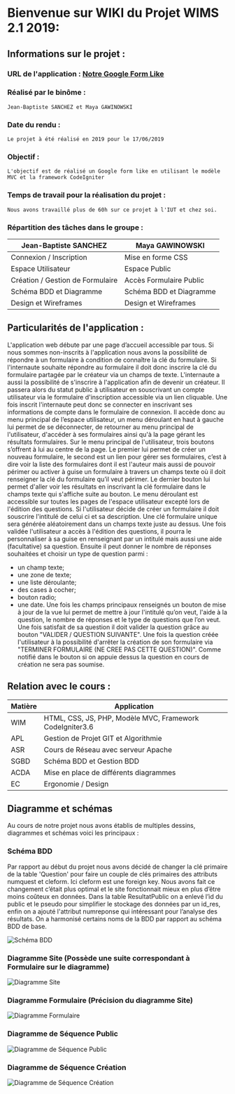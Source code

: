 # Bienvenue sur WIKI du Projet WIMS 2.1 2019:

## Informations sur le projet :

### URL de l'application : [Notre Google Form Like](https://dwarves.iut-fbleau.fr/~sanchezj/Projet/GFormLike/CodeIgniter-3.1.10/)

### Réalisé par le binôme :
    Jean-Baptiste SANCHEZ et Maya GAWINOWSKI

### Date du rendu :
    Le projet à été réalisé en 2019 pour le 17/06/2019

### Objectif :
    L'objectif est de réalisé un Google form like en utilisant le modèle MVC et la framework CodeIgniter

### Temps de travail pour la réalisation du projet :
    Nous avons travaillé plus de 60h sur ce projet à l'IUT et chez soi.

### Répartition des tâches dans le groupe :
| Jean-Baptiste SANCHEZ              | Maya GAWINOWSKI             |
| ---------------------------------- | --------------------------- |
| Connexion / Inscription            | Mise en forme CSS           |
| Espace Utilisateur                 | Espace Public               |
| Création / Gestion de Formulaire   | Accès Formulaire Public     |
| Schéma BDD et Diagramme            | Schéma BDD et Diagramme     |
| Design et Wireframes               | Design et Wireframes        |

## Particularités de l'application :
L'application web débute par une page d’accueil accessible par tous.
Si nous sommes non-inscrits à l'application nous avons la possibilité de répondre à un formulaire à condition de connaître  la clé du formulaire.
Si l'internaute souhaite répondre au formulaire il doit donc inscrire la clé du formulaire partagée par le créateur via un champs de texte. L'internaute a aussi la possibilité de s'inscrire  à l'application afin de devenir un créateur. Il passera alors du statut public à utilisateur en souscrivant un compte utilisateur via le formulaire d'inscription accessible via un lien cliquable. Une fois inscrit l'internaute peut donc se connecter en inscrivant ses informations de compte dans le formulaire de connexion.
Il accède donc au menu principal de l’espace utilisateur, un menu déroulant en haut à gauche lui permet de se déconnecter, de retourner au menu principal de l'utilisateur, d'accéder à ses formulaires ainsi qu'à la page gérant les résultats formulaires.
Sur le menu principal de l'utilisateur, trois boutons s’offrent à lui au centre de la page. Le premier lui permet de créer un nouveau formulaire, le second est un lien pour gérer ses formulaires, c’est à dire voir la liste des formulaires dont il est l'auteur mais aussi de pouvoir périmer ou activer à guise un formulaire à travers un champs texte où il doit renseigner la clé du formulaire qu’il veut périmer. Le dernier bouton lui permet d'aller voir les résultats en inscrivant la clé formulaire dans le champs texte qui s'affiche suite au bouton.
Le menu déroulant est accessible sur toutes les pages de l'espace utilisateur excepté lors de l'édition des questions.
Si l'utilisateur décide de créer un formulaire il doit souscrire l'intitulé de celui ci et sa description. Une clé formulaire unique sera générée aléatoirement dans un champs texte juste au dessus. Une fois validée l'utilisateur a accès à l'édition des questions, il pourra le personnaliser à sa guise en renseignant par un intitulé mais aussi une aide (facultative) sa question. Ensuite il peut donner le nombre de réponses souhaitées et choisir un type de question parmi :
* un champ texte;
* une zone de texte;
* une liste déroulante;
* des cases à cocher;
* bouton radio;
* une date.
Une fois les champs principaux renseignés un bouton de mise à jour de la vue lui permet de mettre à jour l'intitulé qu’on veut, l'aide à la question, le nombre de réponses et le type de questions que l’on veut. Une fois satisfait de sa question il doit valider la question grâce au bouton "VALIDER / QUESTION SUIVANTE". Une fois la question créée l'utilisateur à la possibilité d'arrêter la création de son formulaire via "TERMINER FORMULAIRE (NE CREE  PAS CETTE QUESTION)". Comme notifié dans le bouton si on appuie dessus la question en cours de création ne sera pas soumise.


## Relation avec le cours :
| Matière | Application                                              |
| ------- | -------------------------------------------------------- |
| WIM     | HTML, CSS, JS, PHP, Modèle MVC, Framework CodeIgniter3.6 |
| APL     | Gestion de Projet GIT et Algorithmie                     |
| ASR     | Cours de Réseau avec serveur Apache                      |
| SGBD    | Schéma BDD et Gestion BDD                                |
| ACDA    | Mise en place de différents diagrammes                   |
| EC      | Ergonomie / Design                                       |


## Diagramme et schémas
Au cours de notre projet nous avons établis de multiples dessins, diagrammes et schémas voici les principaux :

### Schéma BDD
Par rapport au début du projet nous avons décidé de changer la clé primaire de la table 'Question' pour faire un couple de clés primaires des attributs numquest et cleform. Ici cleform est une foreign key. Nous avons fait ce changement c’était plus optimal et le site fonctionnait mieux en plus d’être moins coûteux en données.
Dans la table ResultatPublic on a enlevé l’id du public et le pseudo pour simplifier le stockage des données par un id_res, enfin on a ajouté l'attribut numreponse qui  intéressant pour l’analyse des résultats.
On a harmonisé certains noms de la BDD par rapport au schéma BDD de base.

![Schéma BDD](./Analyse/SchemaBDD%28JBS-MG-Groupe1%29.png)

### Diagramme Site (Possède une suite correspondant à Formulaire sur le diagramme)
![Diagramme Site](./Analyse/DiagrammeCUSite%28JBS-MG-Groupe1%29.PNG)

### Diagramme Formulaire (Précision du diagramme Site)
![Diagramme Formulaire](./Analyse/DiagrammeCUFormulaire%28JBS-MG-Groupe1%29.PNG)

### Diagramme de Séquence Public
![Diagramme de Séquence Public](./Analyse/SequenceCreation%28JBS-MG-Groupe1%29.PNG)

### Diagramme de Séquence Création
![Diagramme de Séquence Création](./Analyse/SequencePublic%28JBS-MG-Groupe1%29.PNG)
